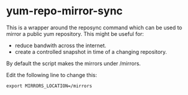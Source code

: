 # yum-repo-mirror-sync

This is a wrapper around the reposync command which can be used to mirror a public yum repository. This might be useful for:

* reduce bandwith across the internet.
* create a controlled snapshot in time of a changing repository.


By default the script makes the mirrors under /mirrors.

Edit the following line to change this:

	export MIRRORS_LOCATION=/mirrors
